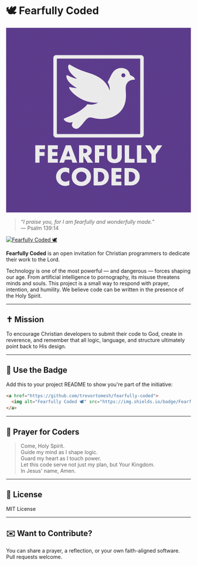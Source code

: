 # 🕊️ Fearfully Coded

![Fearfully Coded Logo](./logo.png)

> *“I praise you, for I am fearfully and wonderfully made.”*  
> — Psalm 139:14

<a href="https://github.com/trevortomesh/fearfully-coded">
  <img alt="Fearfully Coded 🕊️" src="https://img.shields.io/badge/Fearfully%20Coded%20🕊️-lightgrey?style=flat-square"/>
</a>

**Fearfully Coded** is an open invitation for Christian programmers to dedicate their work to the Lord.

Technology is one of the most powerful — and dangerous — forces shaping our age. From artificial intelligence to pornography, its misuse threatens minds and souls. This project is a small way to respond with prayer, intention, and humility. We believe code can be written in the presence of the Holy Spirit.

---

## ✝️ Mission

To encourage Christian developers to submit their code to God, create in reverence, and remember that all logic, language, and structure ultimately point back to His design.

---

## 🙌 Use the Badge

Add this to your project README to show you're part of the initiative:

```markdown
<a href="https://github.com/trevortomesh/fearfully-coded">
  <img alt="Fearfully Coded 🕊️" src="https://img.shields.io/badge/Fearfully%20Coded%20🕊️-lightgrey?style=flat-square"/>
</a>
```

---

## 🙏 Prayer for Coders

> Come, Holy Spirit.  
> Guide my mind as I shape logic.  
> Guard my heart as I touch power.  
> Let this code serve not just my plan, but Your Kingdom.  
> In Jesus' name, Amen.

---

## 📜 License

MIT License

---

## ✉️ Want to Contribute?

You can share a prayer, a reflection, or your own faith-aligned software.  
Pull requests welcome.
